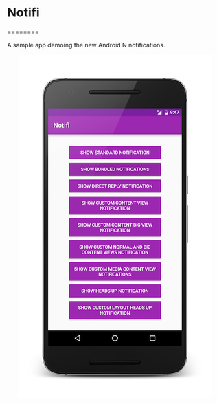 # Notifi
========

A sample app demoing the new Android N notifications.


<p align="center">
    <img src="images/main.png" alt="Main Screen"/>
</p>